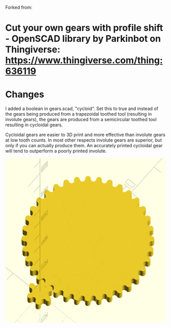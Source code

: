Forked from:
# Cut your own gears with profile shift - OpenSCAD library by Parkinbot on Thingiverse: https://www.thingiverse.com/thing:636119

# Changes
I added a boolean in gears.scad, "cycloid". Set this to true and
instead of the gears being produced from a trapezoidal toothed tool
(resulting in involute gears), the gears are produced from a
semicircular toothed tool resulting in cycloidal gears.

Cycloidal gears are easier to 3D print and more effective than
involute gears at low tooth counts. In most other respects involute
gears are superior, but only if you can actually produce them. An
accurately printed cycloidal gear will tend to outperform a poorly
printed involute.

![gears](./optimized.gif)
